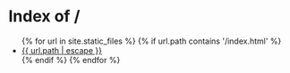 ---
---

<head>
  <title>Index of /</title>
</head>

<body>
  <h1>Index of /</h1>
  <ul>
  {% for url in site.static_files %}
    {% if url.path contains '/index.html' %}
      <li><a href="{{ site.baseurl | escape }}{{ url.path | escape }}">{{ url.path | escape }}</a> </li>
    {% endif %}
  {% endfor %}
  </ul>
</body>
